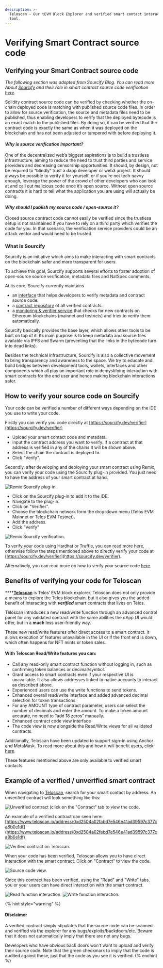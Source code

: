 ```yaml
---
description: >-
  Teloscan - Our tEVM Block Explorer and verified smart contact interaction
  tool.
---
```


# Verifying Smart Contract source code

## Verifying your Smart Contract source code

_The following section was adopted from Sourcify Blog. You can read more About_ [_Sourcify_](https://sourcify.dev) _and their role in smart contract source code verification_ [_here_](https://blog.soliditylang.org/2020/06/25/sourcify-faq/)_._

Solidity contract source code can be verified by checking whether the on-chain deployed code is matching with published source code files. In order to allow for source verification, the source and metadata files need to be published, thus enabling developers to verify that the deployed bytecode is an exact match to the published files. By doing so, it can be verified that the contract code is exactly the same as when it was deployed on the blockchain and has not been adjusted or tampered with before deploying it.

#### _Why is source verification important?_

One of the decentralized web’s biggest aspirations is to build a trustless infrastructure, aiming to reduce the need to trust third parties and service providers and decreasing censorship opportunities. It should, by design, not be required to “blindly” trust a dapp developer or web3 project. It should always be possible to verify it for yourself, or if you’re not tech-savvy enough, leverage the power of the crowd of other developers who can look at and call out malicious code once it’s open source. Without open source contracts it is hard to tell what the application you are using will actually be doing.&#x20;

#### _Why should I publish my source code / open-source it?_ <a href="#why-should-i-publish-my-source-code--open-source-it" id="why-should-i-publish-my-source-code--open-source-it"></a>

Closed source contract code cannot easily be verified since the trustless setup is not maintained if you have to rely on a third party which verifies the code for you. In that scenario, the verification service providers could be an attack vector and would need to be trusted.

### What is Sourcify

Sourcify is an initiative which aims to make interacting with smart contracts on the blockchain safer and more transparent for users.

To achieve this goal, Sourcify supports several efforts to foster adoption of open-source source verification, metadata files and NatSpec comments.

At its core, Sourcify currently maintains

* an [interface](https://sourcify.dev) that helps developers to verify metadata and contract source code.
* a [contract repository](https://repo.sourcify.dev) of all verified contracts.
* a [monitoring & verifier service](https://github.com/ethereum/sourcify) that checks for new contracts on Ethereum blockchains (mainnet and testnets) and tries to verify them automatically.

Sourcify basically provides the base layer, which allows other tools to be built on top of it. Its main purpose is to keep metadata and source files available via IPFS and Swarm (preventing that the links in the bytecode turn into dead links).

Besides the technical infrastructure, Sourcify is also a collective movement to bring transparency and awareness to the space. We try to educate and build bridges between development tools, wallets, interfaces and other components which all play an important role in demystifying interaction with smart contracts for the end user and hence making blockchain interactions safer.

## How to verify your source code on Sourcify

Your code can be verified a number of different ways depending on the IDE you use to write your code.&#x20;

Firstly you can verify you code directly at [https://sourcify.dev/verifier](https://sourcify.dev/verifier)

* Upload your smart contact code and metadata.
* Input the contract address you want to verify. If a contract at that address is verified in any of the chains it will be shown above.
* Select the chain the contract is deployed to.
* Click "Verify".

Secondly, after developing and deploying your smart contract using Remix, you can verify your code using the Sourcify plug-in provided. You just need to have the address of your smart contract at hand.&#x20;

![Remix Sourcify plug-in](../../.gitbook/assets/Sourcify.png)

* Click on the Sourcify plug-in to add it to the IDE.
* Navigate to the plug-in.
* Click on "Verifier".
* Choose the blockchain network form the drop-down menu (Telos EVM Mainnet or Telos EVM Testnet).
* Add the address.
* Click "Verify"

![Remix Sourcify verification.](<../../.gitbook/assets/Screenshot 2022-04-14 at 16.46.52.png>)

To verify your code using Hardhat or Truffle, you can read more [here](https://docs.sourcify.dev/docs/how-to-verify/), otherwise follow the steps mentioned above to directly verify your code at [https://sourcify.dev/verifier](https://sourcify.dev/verifier).

Alternatively, you can read more on how to verify your source code [here](https://help.telos.net/evm/how-to-verify-a-contract-on-telos-evm?from\_search=86541452).

## Benefits of verifying your code for Teloscan

****[**Teloscan**](https://www.teloscan.io) is Telos' EVM block explorer. Teloscan does not only provide a means to explore the Telos blockchain, but it also gives you the added benefit of interacting with _**verified**_ smart contracts that lives on Telos.

Teloscan introduces a new read/write function through an advanced control panel for any validated contract with the same abilities the dApp UI would offer, but in a **much** less user-friendly way.&#x20;

These new read/write features offer direct access to a smart contract. It allows execution of features unavailable in the UI or if the front end is down, which often happens for NFT mints or token sales.

#### With Teloscan Read/Write features you can:

* Call any read-only smart contract function without logging in, such as confirming token balances or decimal/symbol.
* Grant access to smart contracts even if your respective UI is unavailable. It also allows addresses linked to native accounts to interact as described above.
* Experienced users can use the write functions to send tokens.
* Enhanced overall read/write interface and added advanced decimal selection for token transactions.
* For any AMOUNT type of contract parameter, users can select the number of decimals and enter the amount. To make a token amount accurate, no need to “add 18 zeros” manually.
* Enhanced contract code view interface
* The code view is now alongside the Read/Write views for all validated contracts.

Additionally, Teloscan have been updated to support sign-in using Anchor and MetaMask. To read more about this and how it will benefit users, click [here](https://www.telos.net/news/telos-core-developers-shares-updates).

These features mentioned above are only available to verified smart contacts.&#x20;

## **Example of a verified / unverified smart contract**

When navigating to [Teloscan](https://www.teloscan.io), search for your smart contact by address. An unverified contract will look something like this:

![Unverified contract (click on the "Contract" tab to view the code.](<../../.gitbook/assets/Screenshot 2022-04-14 at 16.31.39.png>)

An example of a verified contract can seen here: [https://www.teloscan.io/address/0xd2504a02fabd7e546e41ad39597c377ca8b0e1df](https://www.teloscan.io/address/0xd2504a02fabd7e546e41ad39597c377ca8b0e1df)

![Verified contract on Teloscan.](<../../.gitbook/assets/Screenshot 2022-04-14 at 16.27.20.png>)

When your code has been verified, Teloscan allows you to have direct interaction with the smart contract. Click on "Contract" to view the code.

![Source code view.](<../../.gitbook/assets/Screenshot 2022-04-14 at 16.27.30 (1).png>)

Since this contract has been verified, using the "Read" and "Write" tabs, you or your users can have direct interaction with the smart contract.

![Read function interaction.](<../../.gitbook/assets/Screenshot 2022-04-14 at 16.27.37.png>) ![Write function interaction.](<../../.gitbook/assets/Screenshot 2022-04-14 at 16.27.45 (1).png>)

{% hint style="warning" %}
#### Disclaimer

A verified contract simply stipulates that the source code can be scanned and verified via the explorer for any bugs/exploits/backdoors/etc. Beware that it does not automatically imply that there are not any bugs.&#x20;

Developers who have obvious back doors won't want to upload and verify their source code. Note that the green checkmark to imply that the code is audited against these, just that the code as you see it is verified.
{% endhint %}

